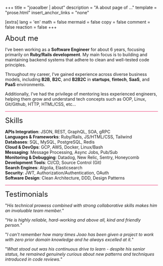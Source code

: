+++
title = "joaoalber | about"
description = "A about page of ..."
template = "prose.html"
insert_anchor_links = "none"

[extra]
lang = 'en'
math = false
mermaid = false
copy = false
comment = false
reaction = false
+++

<font size="5">About me</font>

I’ve been working as a **Software Engineer** for about 6 years, focusing primarily on **Ruby/Rails development**. My main focus is to building and maintaining backend systems that adhere to clean and well-tested code principles.

Throughout my career, I’ve gained experience across diverse business models, including **B2B**, **B2C**, and **B2B2C** in **startups**, **fintech**, **SaaS**, and **PaaS** environments.

Additionally, I’ve had the privilege of mentoring less experienced engineers, helping them grow and understand tech concepts such as OOP, Linux, Git/Github, HTTP, HTML/CSS, etc...

<hr style="height: 1px;
    color: #ed1d61;
    background: #ed1d61;
    font-size: 15px;
    border: 0;">

<font size="5">Skills</font>

**APIs Integration**: JSON, REST, GraphQL, SOA, gRPC  
**Languages & Frameworks**: Ruby/Rails, JS/HTML/CSS, Tailwind  
**Databases**: SQL, MySQL, PostgreSQL, Redis  
**Cloud & DevOps**: GCP, AWS, Docker, Linux/Bash  
**Messaging**: Message Processing, Async Jobs, Pub/Sub  
**Monitoring & Debugging**: Datadog, New Relic, Sentry, Honeycomb  
**Development Tools**: CI/CD, Source Control (Git)  
**Search Engines**: Algolia, Elasticsearch  
**Security**: JWT, Authorization/Authentication, OAuth  
**Software Design**: Clean Architecture, DDD, Design Patterns

<hr style="height: 1px;
    color: #ed1d61;
    background: #ed1d61;
    font-size: 15px;
    border: 0;">

<font size="5">Testimonials</font>

"*His technical prowess combined with strong collaborative skills makes him an invaluable team member.*"
<br>

"*He is highly reliable, hard-working and above all, kind and friendly person.*"
<br>

"*I can't remember how many times Joao has been given a project to work with zero prior domain knowledge and he always excelled at it.*"
<br>

"*What stood out was his continuous drive to learn - despite his senior status, he remained genuinely curious about new patterns and techniques introduced in code reviews.*"
<br>